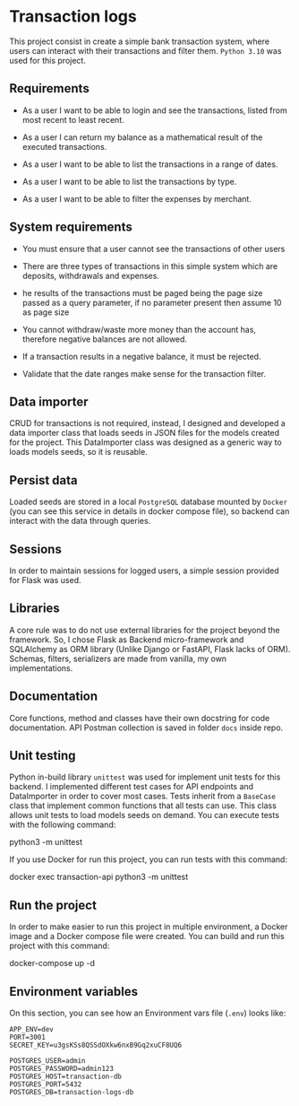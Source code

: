 # Transaction logs

  

This project consist in create a simple bank transaction system, where users can interact with their transactions and filter them. `Python 3.10` was used for this project.

  

## Requirements

  

- As a user I want to be able to login and see the transactions, listed from most recent to least recent.

- As a user I can return my balance as a mathematical result of the executed transactions.

- As a user I want to be able to list the transactions in a range of dates.

- As a user I want to be able to list the transactions by type.

- As a user I want to be able to filter the expenses by merchant.

  

## System requirements

  

- You must ensure that a user cannot see the transactions of other users

- There are three types of transactions in this simple system which are deposits, withdrawals and expenses.

- he results of the transactions must be paged being the page size passed as a query parameter, if no parameter present then assume 10 as page size

- You cannot withdraw/waste more money than the account has, therefore negative balances are not allowed.

- If a transaction results in a negative balance, it must be rejected.

- Validate that the date ranges make sense for the transaction filter.

  

## Data importer

CRUD for transactions is not required, instead, I designed and developed a data importer class that loads seeds in JSON files for the models created for the project. This DataImporter class was designed as a generic way to loads models seeds, so it is reusable.

  

## Persist data

  

Loaded seeds are stored in a local `PostgreSQL` database mounted by `Docker` (you can see this service in details in docker compose file), so backend can interact with the data through queries.

  

## Sessions

  

In order to maintain sessions for logged users, a simple session provided for Flask was used.

  

## Libraries

  

A core rule was to do not use external libraries for the project beyond the framework. So, I chose Flask as Backend micro-framework and SQLAlchemy as ORM library (Unlike Django or FastAPI, Flask lacks of ORM). Schemas, filters, serializers are made from vanilla, my own implementations.

  

## Documentation

  

Core functions, method and classes have their own docstring for code documentation. API Postman collection is saved in folder `docs` inside repo.

  

## Unit testing

  

Python in-build library `unittest` was used for implement unit tests for this backend. I implemented different test cases for API endpoints and DataImporter in order to cover most cases. Tests inherit from a `BaseCase` class that implement common functions that all tests can use. This class allows unit tests to load models seeds on demand. You can execute tests with the following command:

  

python3 -m unittest

If you use Docker for run this project, you can run tests with this command:

  

docker exec transaction-api python3 -m unittest

  

## Run the project

  

In order to make easier to run this project in multiple environment, a Docker image and a Docker compose file were created. You can build and run this project with this command:

  

docker-compose up -d

  

## Environment variables

On this section, you can see how an Environment vars file (`.env`) looks like:

    APP_ENV=dev
    PORT=3001
    SECRET_KEY=u3gsKSs8QSSdOXkw6nxB9Gq2xuCF8UQ6
    
    POSTGRES_USER=admin
    POSTGRES_PASSWORD=admin123
    POSTGRES_HOST=transaction-db
    POSTGRES_PORT=5432
    POSTGRES_DB=transaction-logs-db
